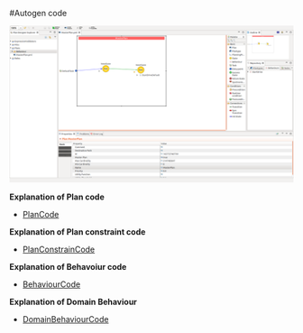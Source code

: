 #Autogen code

![Used Plan](PlanDesignerNewPlan.png)

**Explanation of Plan code**
* [PlanCode](docs/Plancode.md)

**Explanation of Plan constraint code**
* [PlanConstrainCode](docs/PlanConstraintCode.md)

**Explanation of Behavoiur code**
* [BehaviourCode](docs/BehCode.md)

**Explanation of Domain Behaviour**
* [DomainBehaviourCode](docs/Domain.md)
